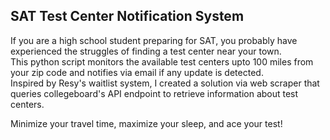 ## SAT Test Center Notification System

If you are a high school student preparing for SAT, you probably have experienced the struggles of finding a test center near your town. \
This python script monitors the available test centers upto 100 miles from your zip code and notifies via email if any update is detected. \
Inspired by Resy's waitlist system, I created a solution via web scraper that queries collegeboard's API endpoint to retrieve information about test centers.

Minimize your travel time, maximize your sleep, and ace your test!
